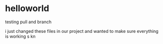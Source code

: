 # helloworld
testing pull and branch

i just changed these files in our project and wanted to make sure everything is working
s
kn
